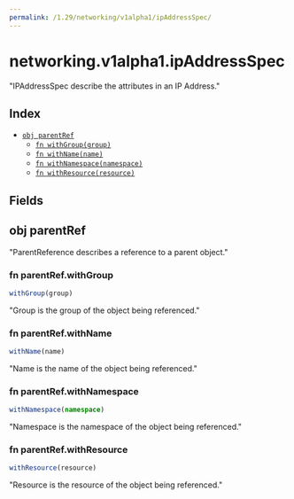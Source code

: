 ```yaml
---
permalink: /1.29/networking/v1alpha1/ipAddressSpec/
---
```


# networking.v1alpha1.ipAddressSpec

"IPAddressSpec describe the attributes in an IP Address."

## Index

* [`obj parentRef`](#obj-parentref)
  * [`fn withGroup(group)`](#fn-parentrefwithgroup)
  * [`fn withName(name)`](#fn-parentrefwithname)
  * [`fn withNamespace(namespace)`](#fn-parentrefwithnamespace)
  * [`fn withResource(resource)`](#fn-parentrefwithresource)

## Fields

## obj parentRef

"ParentReference describes a reference to a parent object."

### fn parentRef.withGroup

```ts
withGroup(group)
```

"Group is the group of the object being referenced."

### fn parentRef.withName

```ts
withName(name)
```

"Name is the name of the object being referenced."

### fn parentRef.withNamespace

```ts
withNamespace(namespace)
```

"Namespace is the namespace of the object being referenced."

### fn parentRef.withResource

```ts
withResource(resource)
```

"Resource is the resource of the object being referenced."